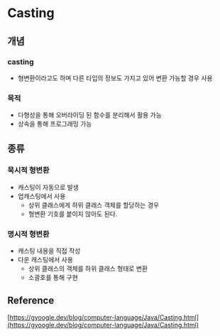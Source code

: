 # Casting

## 개념

### casting

- 형변환이라고도 하며 다른 타입의 정보도 가지고 있어 변환 가능할 경우 사용

### 목적

- 다형성을 통해 오버라이딩 된 함수를 분리해서 활용 가능
- 상속을 통해 프로그래밍 가능

## 종류

### 묵시적 형변환

- 캐스팅이 자동으로 발생
- 업캐스팅에서 사용
    - 상위 클래스에게 하위 클래스 객체를 할당하는 경우
    - 형변환 기호를 붙이지 않아도 된다.

### 명시적 형변환

- 캐스팅 내용을 직접 작성
- 다운 캐스팅에서 사용
    - 상위 클래스의 객체를 하위 클래스 형태로 변환
    - 소괄호를 통해 구현

## Reference

[https://gyoogle.dev/blog/computer-language/Java/Casting.html](https://gyoogle.dev/blog/computer-language/Java/Casting.html)